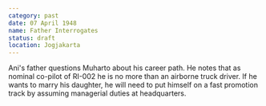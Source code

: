 ```yaml
---
category: past
date: 07 April 1948
name: Father Interrogates
status: draft
location: Jogjakarta
---
```

Ani's father questions Muharto about his career
path. He notes that as nominal co-pilot of RI-002 he is no more than an
airborne truck driver. If he wants to marry his
daughter, he will need to put himself on a fast promotion track by
assuming managerial duties at headquarters.
